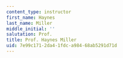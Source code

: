 ```yaml
---
content_type: instructor
first_name: Haynes
last_name: Miller
middle_initial: ''
salutation: Prof.
title: Prof. Haynes Miller
uid: 7e99c171-2da4-1fdc-a984-68ab5291d71d
---
```

